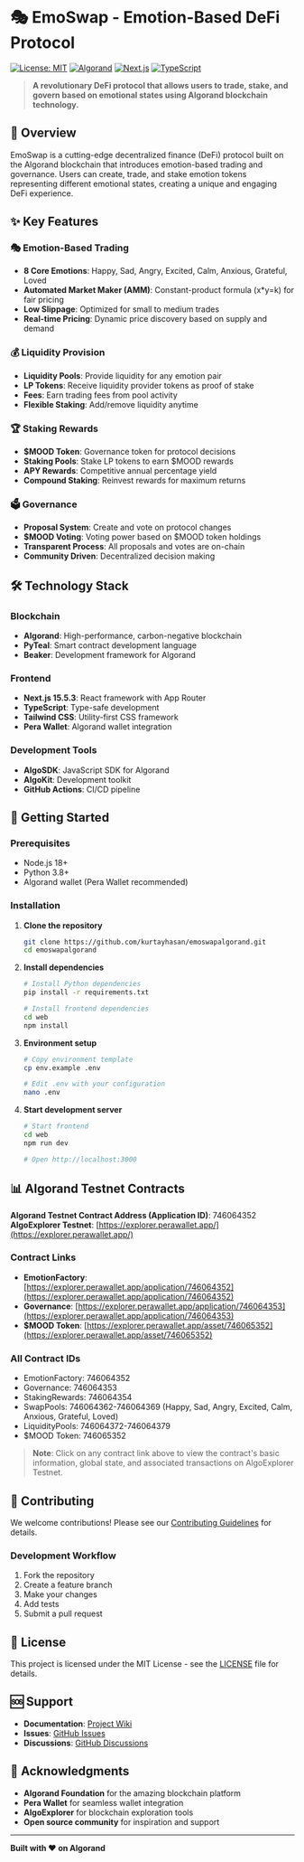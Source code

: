 # 🎭 EmoSwap - Emotion-Based DeFi Protocol

[![License: MIT](https://img.shields.io/badge/License-MIT-yellow.svg)](https://opensource.org/licenses/MIT)
[![Algorand](https://img.shields.io/badge/Algorand-Testnet-blue.svg)](https://testnet.algoexplorer.io/)
[![Next.js](https://img.shields.io/badge/Next.js-15.5.3-black.svg)](https://nextjs.org/)
[![TypeScript](https://img.shields.io/badge/TypeScript-5.0-blue.svg)](https://www.typescriptlang.org/)

> **A revolutionary DeFi protocol that allows users to trade, stake, and govern based on emotional states using Algorand blockchain technology.**

## 🌟 Overview

EmoSwap is a cutting-edge decentralized finance (DeFi) protocol built on the Algorand blockchain that introduces emotion-based trading and governance. Users can create, trade, and stake emotion tokens representing different emotional states, creating a unique and engaging DeFi experience.

## ✨ Key Features

### 🎭 Emotion-Based Trading
- **8 Core Emotions**: Happy, Sad, Angry, Excited, Calm, Anxious, Grateful, Loved
- **Automated Market Maker (AMM)**: Constant-product formula (x*y=k) for fair pricing
- **Low Slippage**: Optimized for small to medium trades
- **Real-time Pricing**: Dynamic price discovery based on supply and demand

### 💰 Liquidity Provision
- **Liquidity Pools**: Provide liquidity for any emotion pair
- **LP Tokens**: Receive liquidity provider tokens as proof of stake
- **Fees**: Earn trading fees from pool activity
- **Flexible Staking**: Add/remove liquidity anytime

### 🏆 Staking Rewards
- **$MOOD Token**: Governance token for protocol decisions
- **Staking Pools**: Stake LP tokens to earn $MOOD rewards
- **APY Rewards**: Competitive annual percentage yield
- **Compound Staking**: Reinvest rewards for maximum returns

### 🗳️ Governance
- **Proposal System**: Create and vote on protocol changes
- **$MOOD Voting**: Voting power based on $MOOD token holdings
- **Transparent Process**: All proposals and votes are on-chain
- **Community Driven**: Decentralized decision making

## 🛠️ Technology Stack

### Blockchain
- **Algorand**: High-performance, carbon-negative blockchain
- **PyTeal**: Smart contract development language
- **Beaker**: Development framework for Algorand

### Frontend
- **Next.js 15.5.3**: React framework with App Router
- **TypeScript**: Type-safe development
- **Tailwind CSS**: Utility-first CSS framework
- **Pera Wallet**: Algorand wallet integration

### Development Tools
- **AlgoSDK**: JavaScript SDK for Algorand
- **AlgoKit**: Development toolkit
- **GitHub Actions**: CI/CD pipeline

## 🚀 Getting Started

### Prerequisites
- Node.js 18+ 
- Python 3.8+
- Algorand wallet (Pera Wallet recommended)

### Installation

1. **Clone the repository**
   ```bash
   git clone https://github.com/kurtayhasan/emoswapalgorand.git
   cd emoswapalgorand
   ```

2. **Install dependencies**
   ```bash
   # Install Python dependencies
   pip install -r requirements.txt
   
   # Install frontend dependencies
   cd web
   npm install
   ```

3. **Environment setup**
   ```bash
   # Copy environment template
   cp env.example .env
   
   # Edit .env with your configuration
   nano .env
   ```

4. **Start development server**
   ```bash
   # Start frontend
   cd web
   npm run dev
   
   # Open http://localhost:3000
   ```

## 📊 Algorand Testnet Contracts

**Algorand Testnet Contract Address (Application ID)**: 746064352  
**AlgoExplorer Testnet**: [https://explorer.perawallet.app/](https://explorer.perawallet.app/)

### Contract Links
- **EmotionFactory**: [https://explorer.perawallet.app/application/746064352](https://explorer.perawallet.app/application/746064352)
- **Governance**: [https://explorer.perawallet.app/application/746064353](https://explorer.perawallet.app/application/746064353)
- **$MOOD Token**: [https://explorer.perawallet.app/asset/746065352](https://explorer.perawallet.app/asset/746065352)

### All Contract IDs
- EmotionFactory: 746064352
- Governance: 746064353
- StakingRewards: 746064354
- SwapPools: 746064362-746064369 (Happy, Sad, Angry, Excited, Calm, Anxious, Grateful, Loved)
- LiquidityPools: 746064372-746064379
- $MOOD Token: 746065352

> **Note**: Click on any contract link above to view the contract's basic information, global state, and associated transactions on AlgoExplorer Testnet.

## 🤝 Contributing

We welcome contributions! Please see our [Contributing Guidelines](CONTRIBUTING.md) for details.

### Development Workflow
1. Fork the repository
2. Create a feature branch
3. Make your changes
4. Add tests
5. Submit a pull request

## 📄 License

This project is licensed under the MIT License - see the [LICENSE](LICENSE) file for details.

## 🆘 Support

- **Documentation**: [Project Wiki](https://github.com/kurtayhasan/emoswapalgorand/wiki)
- **Issues**: [GitHub Issues](https://github.com/kurtayhasan/emoswapalgorand/issues)
- **Discussions**: [GitHub Discussions](https://github.com/kurtayhasan/emoswapalgorand/discussions)

## 🙏 Acknowledgments

- **Algorand Foundation** for the amazing blockchain platform
- **Pera Wallet** for seamless wallet integration
- **AlgoExplorer** for blockchain exploration tools
- **Open source community** for inspiration and support

---

**Built with ❤️ on Algorand**
